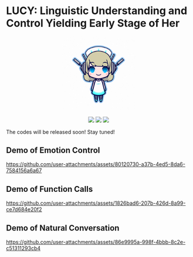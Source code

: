 # LUCY: Linguistic Understanding and Control Yielding Early Stage of Her

<p align="center">
    <img src="https://github.com/talkking/LUCY/blob/main/3facd97badd54a2380bd1466890ac949_2.png" width="40%" height="20%">
</p>

<p align="center">
    <a href="https://arxiv.org/abs/2502.05177" target="_blank"><img src="https://img.shields.io/badge/Long%20VITA-Report-b5212f.svg?logo=arxiv" /></a>
    <a href="https://huggingface.co/VITA-MLLM" target="_blank"><img src="https://img.shields.io/badge/%F0%9F%A4%97%20Hugging%20Face-Model-ffc107?color=ffc107&logoColor=white" /></a>
    <a href="https://huggingface.co/spaces/shenyunhang/Long-VITA" target="_blank"><img src="https://img.shields.io/badge/%F0%9F%A4%97%20Hugging%20Face-Demo-ffc107?color=ffc107&logoColor=white" /></a>
 </p>

The codes will be released soon! Stay tuned!

## Demo of Emotion Control
https://github.com/user-attachments/assets/80120730-a37b-4ed5-8da6-7584156a6a67

## Demo of Function Calls
https://github.com/user-attachments/assets/1826bad6-207b-426d-8a99-ce7d684e20f2

## Demo of Natural Conversation
https://github.com/user-attachments/assets/86e9995a-998f-4bbb-8c2e-c51311293cb4

